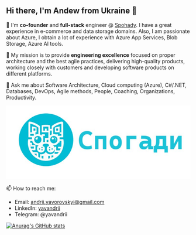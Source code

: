 ## Hi there, I'm Andew from Ukraine 👋

🎯 I'm **co-founder** and **full-stack** engineer @ [Spohady](https://www.spohady.com/). I have a great experience in e-commerce and data storage domains. Also, I am passionate about Azure, I obtain a lot of experience with Azure App Services, Blob Storage, Azure AI tools.

🚀 My mission is to provide **engineering excellence** focused on proper architecture and the best agile practices, delivering high-quality products, working closely with customers and developing software products on different platforms.

💬 Ask me about Software Architecture, Cloud computing (Azure), C#/.NET, Databases, DevOps, Agile methods, People, Coaching, Organizations, Productivity. 

![Spohady](spohady.jpg)

📫 How to reach me:

* Email: andrii.yavorovskyi@gmail.com
* LinkedIn: [yavandrii](https://www.linkedin.com/in/yavandrii/)
* Telegram: @yavandrii

[![Anurag's GitHub stats](https://github-readme-stats.vercel.app/api?username=jaworovcki)](https://github.com/anuraghazra/github-readme-stats)

